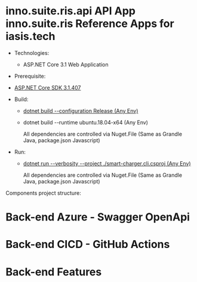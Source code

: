 # inno.suite.ris.api API App inno.suite.ris Reference Apps for iasis.tech



- Technologies:
  - ASP.NET Core 3.1 Web Application

- Prerequisite:
- [ASP.NET Core SDK 3.1.407 ](https://dotnet.microsoft.com/download/dotnet/3.1)

- Build:
  - [dotnet build --configuration Release (Any Env)](https://docs.microsoft.com/en-us/dotnet/core/tools/dotnet-build)
  - dotnet build --runtime ubuntu.18.04-x64 (Any Env)

    All dependencies are controlled via Nuget.File (Same as Grandle Java, package.json Javascript)

- Run:
  - [dotnet run --verbosity --project ./smart-charger.cli.csproj (Any Env)](https://docs.microsoft.com/en-us/dotnet/core/tools/dotnet-run)

    All dependencies are controlled via Nuget.File (Same as Grandle Java, package.json Javascript)




Components project structure:
# Back-end Azure - Swagger OpenApi 


# Back-end CICD - GitHub Actions




# Back-end Features

